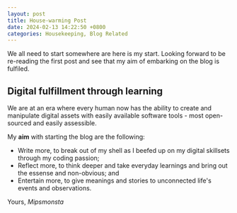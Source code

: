 ```yaml
---
layout: post
title: House-warming Post
date: 2024-02-13 14:22:50 +0800
categories: Housekeeping, Blog Related
---
```


We all need to start somewhere are here is my start. Looking forward to be re-reading the first post and see that my aim of embarking on the blog is fulfiled.

## Digital fulfillment through learning

We are at an era where every human now has the ability to create and manipulate digital assets with easily available software tools - most open-sourced and easily assessible.

My **aim** with starting the blog are the following:

- Write more, to break out of my shell as I beefed up on my digital skillsets through my coding passion;
- Reflect more, to think deeper and take everyday learnings and bring out the essense and non-obvious; and
- Entertain more, to give meanings and stories to unconnected life's events and observations.

Yours,
*Mipsmonsta*


